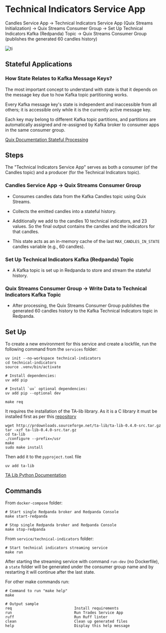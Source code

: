 # Technical Indicators Service App

Candles Service App → Technical Indicators Service App (Quix Streams Initialization) → Quix Streams Consumer Group → Set Up Technical Indicators Kafka (Redpanda) Topic →  Quix Streams Consumer Group (publishes the generated 60 candles history)

![ti](https://github.com/user-attachments/assets/2628638e-a507-4458-8cdf-ba19cd6d2ac5)

## Stateful Applications

### How State Relates to Kafka Message Keys?

The most important concept to understand with state is that it depends on the message key due to how Kafka topic partitioning works.

Every Kafka message key's state is independent and inaccessible from all others; it is accessible only while it is the currently active message key.

Each key may belong to different Kafka topic partitions, and partitions are automatically assigned and re-assigned by Kafka broker to consumer apps in the same consumer group.

[Quix Documentation Stateful Processing](https://quix.io/docs/quix-streams/advanced/stateful-processing.html#state-guarantees)

## Steps

The "Technical Indicators Service App" serves as both a consumer (of the Candles topic) and a producer (for the Technical Indicators topic).

### Candles Service App → Quix Streams Consumer Group

- Consumes candles data from the Kafka Candles topic using Quix Streams.

- Collects the emitted candles into a stateful history.

- Additionally we add to the candles 10 technical indicators, and 23 values. So the final output contains the candles and the indicators for that candles.

- This state acts as an in-memory cache of the last `MAX_CANDLES_IN_STATE` candles variable (e.g., 60 candles).

### Set Up Technical Indicators  Kafka (Redpanda) Topic

- A Kafka topic is set up in Redpanda to store and stream the stateful history.

### Quix Streams Consumer Group → Write Data to Technical Indicators Kafka Topic

- After processing, the Quix Streams Consumer Group publishes the generated 60 candles history to the Kafka Technical Indicators topic in Redpanda.

## Set Up

To create a new environment for this service and create a lockfile, run the following command from the `services` folder:

    uv init --no-workspace technical-indicators
    cd technical-indicators
    source .venv/bin/activate

    # Install dependencies:
    uv add pip

    # Install `uv` optional dependencies:
    uv add pip --optional dev

    make req

It requires the installation of the TA-lib library. As it is a C library it must be installed first as per this [repository](https://github.com/TA-Lib/ta-lib-python)

    wget http://prdownloads.sourceforge.net/ta-lib/ta-lib-0.4.0-src.tar.gz
    tar -xzf ta-lib-0.4.0-src.tar.gz
    cd ta-lib
    ./configure --prefix=/usr
    make
    sudo make install

Then add it to the `pyproject.toml` file

    uv add ta-lib

[TA Lib Python Documentation](https://ta-lib.github.io/ta-lib-python/)

## Commands

From `docker-compose` folder:

    # Start single Redpanda broker and Redpanda Console
    make start-redpanda

    # Stop single Redpanda broker and Redpanda Console
    make stop-redpanda

From `service/technical-indicators` folder:

    # Start technical indicators streaming service
    make run

After starting the streaming service with command `run-dev` (no Dockerfile), a `state` folder will be generated under the consumer group name and by restarting it will continue after the last state.

For other make commands run:

    # Command to run "make help"
    make

    # Output sample
    req                            Install requirements
    run                            Run Trades Service App
    ruff                           Run Ruff linter
    clean                          Clean up generated files
    help                           Display this help message
